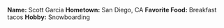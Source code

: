 **Name:** Scott Garcia
**Hometown:** San Diego, CA
**Favorite Food:** Breakfast tacos
**Hobby:** Snowboarding
